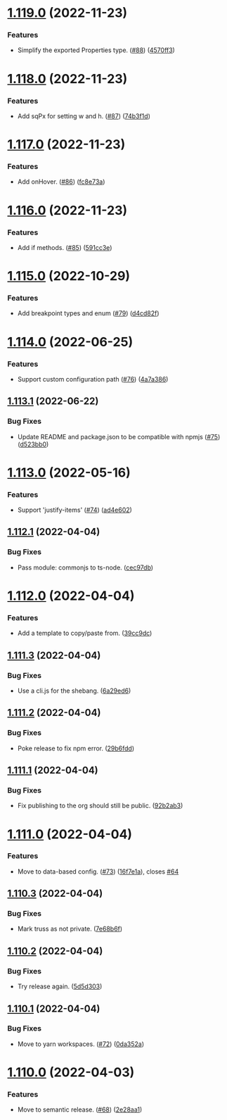 # [1.119.0](https://github.com/homebound-team/truss/compare/v1.118.0...v1.119.0) (2022-11-23)


### Features

* Simplify the exported Properties type. ([#88](https://github.com/homebound-team/truss/issues/88)) ([4570ff3](https://github.com/homebound-team/truss/commit/4570ff333635c5380a236343d9bfee0cc55f40ac))

# [1.118.0](https://github.com/homebound-team/truss/compare/v1.117.0...v1.118.0) (2022-11-23)


### Features

* Add sqPx for setting w and h. ([#87](https://github.com/homebound-team/truss/issues/87)) ([74b3f1d](https://github.com/homebound-team/truss/commit/74b3f1dc459c2e3b7a0e43f42758779256d139e8))

# [1.117.0](https://github.com/homebound-team/truss/compare/v1.116.0...v1.117.0) (2022-11-23)


### Features

* Add onHover. ([#86](https://github.com/homebound-team/truss/issues/86)) ([fc8e73a](https://github.com/homebound-team/truss/commit/fc8e73a88a048999e0303de7a491775e6945b9e6))

# [1.116.0](https://github.com/homebound-team/truss/compare/v1.115.0...v1.116.0) (2022-11-23)


### Features

* Add if<breakpoint> methods. ([#85](https://github.com/homebound-team/truss/issues/85)) ([591cc3e](https://github.com/homebound-team/truss/commit/591cc3e524018310a235d9d33d9a23892edfb802))

# [1.115.0](https://github.com/homebound-team/truss/compare/v1.114.0...v1.115.0) (2022-10-29)


### Features

* Add breakpoint types and enum ([#79](https://github.com/homebound-team/truss/issues/79)) ([d4cd82f](https://github.com/homebound-team/truss/commit/d4cd82ff78f65c5d115cf8cf1edd27cef8a9aff3))

# [1.114.0](https://github.com/homebound-team/truss/compare/v1.113.1...v1.114.0) (2022-06-25)


### Features

* Support custom configuration path ([#76](https://github.com/homebound-team/truss/issues/76)) ([4a7a386](https://github.com/homebound-team/truss/commit/4a7a3867e788817e7f5c2acac761e6fa090c46bd))

## [1.113.1](https://github.com/homebound-team/truss/compare/v1.113.0...v1.113.1) (2022-06-22)


### Bug Fixes

* Update README and package.json to be compatible with npmjs ([#75](https://github.com/homebound-team/truss/issues/75)) ([d523bb0](https://github.com/homebound-team/truss/commit/d523bb0ed09049978caa65dab5d69452a1849270))

# [1.113.0](https://github.com/homebound-team/truss/compare/v1.112.1...v1.113.0) (2022-05-16)


### Features

* Support 'justify-items' ([#74](https://github.com/homebound-team/truss/issues/74)) ([ad4e602](https://github.com/homebound-team/truss/commit/ad4e602b5230ba6efaf7c03a6089fa4fb01c9f4e))

## [1.112.1](https://github.com/homebound-team/truss/compare/v1.112.0...v1.112.1) (2022-04-04)


### Bug Fixes

* Pass module: commonjs to ts-node. ([cec97db](https://github.com/homebound-team/truss/commit/cec97db76268edc66050a48392bd99665d40b55e))

# [1.112.0](https://github.com/homebound-team/truss/compare/v1.111.3...v1.112.0) (2022-04-04)


### Features

* Add a template to copy/paste from. ([39cc9dc](https://github.com/homebound-team/truss/commit/39cc9dcfd47dcdfdd22fa419fecfd1ef53d021f8))

## [1.111.3](https://github.com/homebound-team/truss/compare/v1.111.2...v1.111.3) (2022-04-04)


### Bug Fixes

* Use a cli.js for the shebang. ([6a29ed6](https://github.com/homebound-team/truss/commit/6a29ed61d4f0b0903e863b3dedb87ae80d3a90c6))

## [1.111.2](https://github.com/homebound-team/truss/compare/v1.111.1...v1.111.2) (2022-04-04)


### Bug Fixes

* Poke release to fix npm error. ([29b6fdd](https://github.com/homebound-team/truss/commit/29b6fdda0746766aefdd124aaba67fa2558b662e))

## [1.111.1](https://github.com/homebound-team/truss/compare/v1.111.0...v1.111.1) (2022-04-04)


### Bug Fixes

* Fix publishing to the org should still be public. ([92b2ab3](https://github.com/homebound-team/truss/commit/92b2ab32fe7496822a45848710257adfef883bc9))

# [1.111.0](https://github.com/homebound-team/truss/compare/v1.110.3...v1.111.0) (2022-04-04)


### Features

* Move to data-based config. ([#73](https://github.com/homebound-team/truss/issues/73)) ([16f7e1a](https://github.com/homebound-team/truss/commit/16f7e1a25530e4af1b681c8b65a78e6c5d61c274)), closes [#64](https://github.com/homebound-team/truss/issues/64)

## [1.110.3](https://github.com/homebound-team/truss/compare/v1.110.2...v1.110.3) (2022-04-04)


### Bug Fixes

* Mark truss as not private. ([7e68b6f](https://github.com/homebound-team/truss/commit/7e68b6f91f57f09bb42723d52c3c5a6ddb2d4bb7))

## [1.110.2](https://github.com/homebound-team/truss/compare/v1.110.1...v1.110.2) (2022-04-04)


### Bug Fixes

* Try release again. ([5d5d303](https://github.com/homebound-team/truss/commit/5d5d30331f36dd751fb3ee5c62eef64de64652dd))

## [1.110.1](https://github.com/homebound-team/truss/compare/v1.110.0...v1.110.1) (2022-04-04)


### Bug Fixes

* Move to yarn workspaces. ([#72](https://github.com/homebound-team/truss/issues/72)) ([0da352a](https://github.com/homebound-team/truss/commit/0da352a42a8b2a3a1e0862f6cad4e13b6c8a7b7a))

# [1.110.0](https://github.com/homebound-team/truss/compare/v1.109.0...v1.110.0) (2022-04-03)


### Features

* Move to semantic release. ([#68](https://github.com/homebound-team/truss/issues/68)) ([2e28aa1](https://github.com/homebound-team/truss/commit/2e28aa1cc4b5ca22c5d9b6daec78c6be0c6bc3c8))
